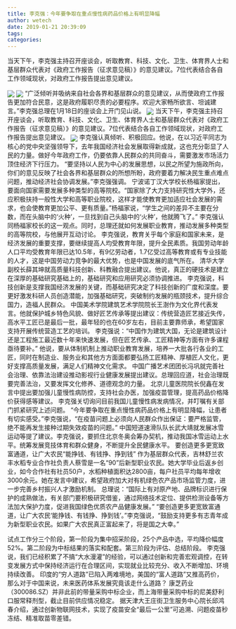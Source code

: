 ```yaml
---
title: 李克强：今年要争取在重点慢性病药品价格上有明显降幅
author: wetech
date: 2019-01-21 20:39:09
tags: 
categories: 
---
```

当天下午，李克强主持召开座谈会，听取教育、科技、文化、卫生、体育界人士和基层群众代表对《政府工作报告（征求意见稿）》的意见建议。7位代表结合各自工作领域现状，对政府工作报告提出意见建议。
<!-- more -->
<img align="center" border="0" src="https://imgcdn.yicai.com/uppics/images/2019/01/6fd0ac70614150089198e83ff85987b0.jpg" />
<img align="center" border="0" src="https://imgcdn.yicai.com/uppics/images/2019/01/3868eed5c4ef0c03d8e422caa6e95829.jpg" />
“广泛倾听并吸纳来自社会各界和基层群众的意见建议，从而使政府工作报告更加符合民意，这是政府履职尽责的必要程序。欢迎大家畅所欲言、坦诚建言。”李克强总理在1月18日的座谈会上开门见山说。
<img align="center" border="0" src="https://imgcdn.yicai.com/uppics/images/2019/01/904069bcf91f65b92f8bc20566ea49b4.jpg" />
当天下午，李克强主持召开座谈会，听取教育、科技、文化、卫生、体育界人士和基层群众代表对《政府工作报告（征求意见稿）》的意见建议。7位代表结合各自工作领域现状，对政府工作报告提出意见建议。
<img align="center" border="0" src="https://imgcdn.yicai.com/uppics/images/2019/01/f234f9e0c5a6e25db6fda1a620ff284b.jpg" />
李克强认真倾听、积极回应。他说，在以习近平同志为核心的党中央坚强领导下，去年我国经济社会发展取得新成就，这也充分彰显了人民的力量。做好今年政府工作，仍要依靠人民群众的共同奋斗，需要激发市场活力顶住经济下行压力。
“要坚持以人民为中心的发展思想，以民之所望为施政所向，你们的意见反映了社会各界和基层群众的所想所盼，政府要着力解决民生重点难点问题，推动经济社会协调发展。”李克强强调。
宁波诺丁汉大学校长杨福家提出，要面向国家需要发展多种类型的高等院校。“国家除了大力支持研究性大学外，还应积极扶持一般性大学和高等职业院校，这样才能使教育更加适应社会发展的需求，也会使教育更加公平、更有质量。”杨福家说，“学生之间的差异不主要在分数，而在头脑中的‘火种’，一旦找到自己头脑中的‘火种’，他就腾飞了。”
李克强认同杨福家校长的这一观点。同时，总理还就如何发展职业教育，推动发展多种类型的高等院校，与他展开互动讨论。
李克强说，教育关乎每个家庭和国家未来，是经济发展的重要支撑，要继续提高人均受教育年限，提升全民素质。我国劳动年龄人口平均受教育年限已达10.5年，有9亿劳动者，1.7亿受过高等教育或有专业技能的人才，这是中国劳动力竞争的最大优势，也是中国发展的底气所在。
清华大学副校长薛其坤就高质量科技创新、科教融合提出建议。他说，真正的硬技术是建立在深厚的基础研究基础上的，基础研究和应用研究必须协调推进。
李克强说，科技创新是支撑我国经济发展的关键，而基础研究决定了科技创新的广度和深度。要更好激发科研人员创造潜能，加强基础研究，突破制约发展的瓶颈技术，提升综合国力，造福人民群众。
中国美术学院建筑艺术学院院长王澍作为文化界代表发言。他就保护城乡特色风貌、做好匠艺传承等提出建议：传统营造匠艺接近失传，高水平工匠已是最后一批，最年轻的也在60岁左右，目前主要靠师承，希望国家支持开展传统营造工艺的培训。
李克强说：“中国作为建筑大国，无论是建筑设计还是工程施工最近数十年来快速发展，但在匠艺传承、工匠精神等方面有许多课程亟待要补。”
他说，要从体制机制上推动职业教育发展，培养一大批各行各业的工匠，同时在制造业、服务业和其他方方面面都要弘扬工匠精神、厚植匠人文化，更好支撑高质量发展，满足人们精神文化需求。
中国广播艺术团团长冯巩就完善社会治理、依靠法治建设推动影视行业健康发展提出建议。总理回应道，社会治理既要完善法治，又要发挥文化修养、道德观念的力量。
北京儿童医院院长倪鑫在发言中提出要加强儿童慢性病防控，支持社会办医，加强疫苗管理，提高药品价格降价获得感等建议。
李克强关切询问目前我国儿童慢性病发病情况，并叮嘱有关部门抓紧研究上述问题。
“今年要争取在重点慢性病药品价格上有明显降幅，让患者有切实感受。”李克强说，“在疫苗问题上必须向人民群众作出保证：要严格监管，绝不能再发生接种过期失效疫苗的问题。”
中国短道速滑队队长武大靖就发展冰雪运动等提了建议。李克强说，要抓住北京冬奥会筹办契机，推动我国冰雪运动上水平。统筹发展竞技体育和群众健身，不断提升全民健康水平。
要创造更多更宽致富通道，让广大农民“能挣钱、有钱挣、挣到钱”
作为基层群众代表，吉林舒兰农丰水稻专业合作社负责人蔡雪是一名“90”后新型职业农民。她大学毕业后返乡创业，如今合作社有社员50户，水稻种植面积达2800亩，每户社员平均每年增收3000余元。她在发言中建议，希望政府加大对有机绿色农产品市场监管力度，进一步完善乡村振兴人才激励机制。
总理说：“国际上有对原产地、品牌标识进行保护的成熟做法，有关部门要积极研究借鉴，通过网络技术定位、提供检测设备等方法加大保护力度，促进我国绿色优质农产品健康发展。”
“要创造更多更宽致富通道，让广大农民‘能挣钱、有钱挣、挣到钱’。”李克强说，“鼓励支持更多有志青年成为新型职业农民。如果广大农民真正富起来了，将是国之大幸。”
 
 
试点工作分三个阶段，第一阶段为集中招采阶段，25个产品中选，平均降价幅度52%。第二阶段为中标结果的落实和配套。第三阶段为评估、总结阶段。
李克强说，我们已经积累了不搞“大水漫灌”的经验，可以通过创新和完善宏观调控，在转变发展方式中保持经济运行在合理区间，实现就业比较充分、收入不断增加、环境持续改善。
印度的“穷人道路”已陷入两难境地，美国的“富人道路”又推高药价，那么对于中国来说，未来医药体系发展究竟该走什么道路？
康芝药业（300086.SZ）并非此前的带量采购中标企业，而上海带量采购中标的尼美舒利口服常释剂型，截止目前供应情况稳定。
据天津大王庄街卫生服务中心院长邱鸿春介绍，通过创新物联网技术，实现了疫苗安全“最后一公里”可追溯、问题疫苗秒冻结、精准取苗零差错。
